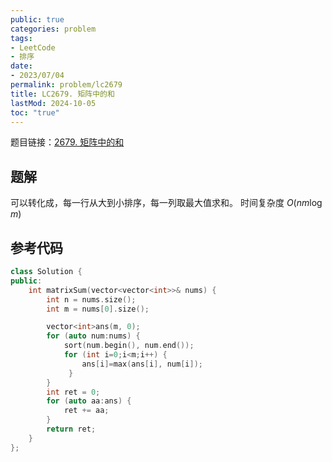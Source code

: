 ```yaml
---
public: true
categories: problem
tags:
- LeetCode
- 排序
date:
- 2023/07/04
permalink: problem/lc2679
title: LC2679. 矩阵中的和
lastMod: 2024-10-05
toc: "true"
---
```


题目链接：[2679. 矩阵中的和](https://leetcode.cn/problems/sum-in-a-matrix/)
<!--more-->
## 题解
可以转化成，每一行从大到小排序，每一列取最大值求和。
时间复杂度 $O(nm\log m)$
## 参考代码
```cpp
class Solution {
public:
    int matrixSum(vector<vector<int>>& nums) {
        int n = nums.size();
        int m = nums[0].size();

        vector<int>ans(m, 0);
        for (auto num:nums) {
            sort(num.begin(), num.end());
            for (int i=0;i<m;i++) {
                ans[i]=max(ans[i], num[i]);
             }
        }
        int ret = 0;
        for (auto aa:ans) {
            ret += aa;
        }
        return ret;
    }
};
```
